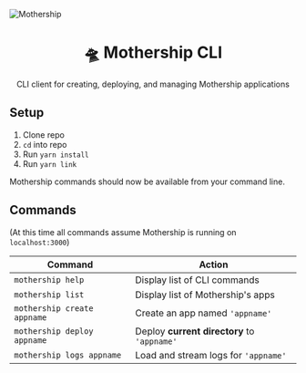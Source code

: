 ![Mothership](https://imgur.com/6InUcxa.png)

<h1 align="center">🛸 Mothership CLI</h1>

<p align="center">CLI client for creating, deploying, and managing Mothership applications</p>

## Setup

1. Clone repo
2. `cd` into repo
3. Run `yarn install`
4. Run `yarn link`

Mothership commands should now be available from your command line.

## Commands

(At this time all commands assume Mothership is running on `localhost:3000`)

| Command | Action |
|---------|--------|
| `mothership help` | Display list of CLI commands |
| `mothership list` | Display list of Mothership's apps |
| `mothership create appname` | Create an app named `'appname'` |
| `mothership deploy appname` | Deploy **current directory** to `'appname'` |
| `mothership logs appname` | Load and stream logs for `'appname'` |
